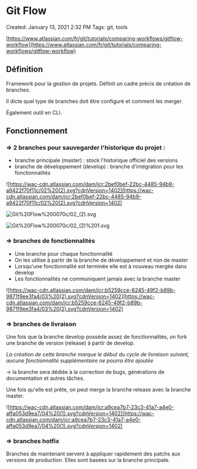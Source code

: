 # Git Flow

Created: January 13, 2021 2:32 PM
Tags: git, tools

[https://www.atlassian.com/fr/git/tutorials/comparing-workflows/gitflow-workflow](https://www.atlassian.com/fr/git/tutorials/comparing-workflows/gitflow-workflow)

## Définition

Framework pour la gestion de projets. Définit un cadre précis de création de branches.

Il dicte quel type de branches doit être configuré et comment les merger.

Également outil en CLI.

## Fonctionnement

### ⇒ 2 branches pour sauvegarder l'historique du projet :

- branche principale (master) : stock l'historique officiel des versions
- branche de développement (develop) : branche d'intégration pour les fonctionnalités

![https://wac-cdn.atlassian.com/dam/jcr:2bef0bef-22bc-4485-94b9-a9422f70f11c/02%20(2).svg?cdnVersion=1402](https://wac-cdn.atlassian.com/dam/jcr:2bef0bef-22bc-4485-94b9-a9422f70f11c/02%20(2).svg?cdnVersion=1402)

![Git%20Flow%200070c/02_(2).svg](Git%20Flow%200070c/02_(2).svg)

![Git%20Flow%200070c/02_(2)%201.svg](Git%20Flow%200070c/02_(2)%201.svg)

### ⇒ branches de fonctionnalités

- Une branche pour chaque fonctionnalité
- On les utilise à partir de la branche de développement et non de master
- Lorsqu'une fonctionnalité est terminée elle est à nouveau mergée dans develop
- Les fonctionnalités ne communiquent jamais avec la branche master

![https://wac-cdn.atlassian.com/dam/jcr:b5259cce-6245-49f2-b89b-9871f9ee3fa4/03%20(2).svg?cdnVersion=1402](https://wac-cdn.atlassian.com/dam/jcr:b5259cce-6245-49f2-b89b-9871f9ee3fa4/03%20(2).svg?cdnVersion=1402)

### ⇒ branches de livraison

Une fois que la branche develop possède assez de fonctionnalités, on fork une branche de version (release) à partir de develop.

*La création de cette branche marque le début du cycle de livraison suivant, aucune fonctionnalité supplémentaire ne pourra être ajoutée*

→ la branche sera dédiée à la correction de bugs, générations de documentation et autres tâches.

Une fois qu'elle est prête, on peut merge la branche release avec la branche master.

![https://wac-cdn.atlassian.com/dam/jcr:a9cea7b7-23c3-41a7-a4e0-affa053d9ea7/04%20(1).svg?cdnVersion=1402](https://wac-cdn.atlassian.com/dam/jcr:a9cea7b7-23c3-41a7-a4e0-affa053d9ea7/04%20(1).svg?cdnVersion=1402)

### ⇒ branches hotfix

Branches de maintenant servent à appliquer rapidement des patchs aux versions de production. Elles sont basées sur la branche principale.